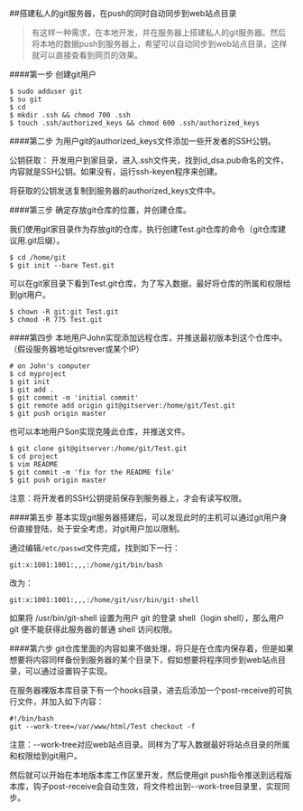 ##搭建私人的git服务器，在push的同时自动同步到web站点目录
>有这样一种需求，在本地开发，并在服务器上搭建私人的git服务器。然后将本地的数据push到服务器上，希望可以自动同步到web站点目录，这样就可以直接查看到网页的效果。

####第一步 创建git用户

```
$ sudo adduser git
$ su git
$ cd
$ mkdir .ssh && chmod 700 .ssh
$ touch .ssh/authorized_keys && chmod 600 .ssh/authorized_keys
```

####第二步 为用户git的authorized_keys文件添加一些开发者的SSH公钥。

公钥获取： 开发用户到家目录，进入.ssh文件夹，找到id_dsa.pub命名的文件，内容就是SSH公钥。如果没有，运行ssh-keyen程序来创建。

将获取的公钥发送复制到服务器的authorized_keys文件中。  

####第三步 确定存放git仓库的位置，并创建仓库。

我们使用git家目录作为存放git的仓库，执行创建Test.git仓库的命令（git仓库建议用.git后缀）。

```
$ cd /home/git
$ git init --bare Test.git
```

可以在git家目录下看到Test.git仓库，为了写入数据，最好将仓库的所属和权限给到git用户。

```
$ chown -R git:git Test.git
$ chmod -R 775 Test.git
```

####第四步 本地用户John实现添加远程仓库，并推送最初版本到这个仓库中。（假设服务器地址gitsrever或某个IP）

```
# on John's computer
$ cd myproject
$ git init
$ git add .
$ git commit -m 'initial commit'
$ git remote add origin git@gitserver:/home/git/Test.git
$ git push origin master
```

也可以本地用户Son实现克隆此仓库，并推送文件。

```
$ git clone git@gitserver:/home/git/Test.git
$ cd project
$ vim README
$ git commit -m 'fix for the README file'
$ git push origin master
```

注意：将开发者的SSH公钥提前保存到服务器上，才会有读写权限。

####第五步 基本实现git服务器搭建后，可以发现此时的主机可以通过git用户身份直接登陆，处于安全考虑，对git用户加以限制。

通过编辑`/etc/passwd`文件完成，找到如下一行：

```
git:x:1001:1001:,,,:/home/git/bin/bash
```

改为：

```
git:x:1001:1001:,,,:/home/git/usr/bin/git-shell
```

如果将 /usr/bin/git-shell 设置为用户 git 的登录 shell（login shell），那么用户 git 便不能获得此服务器的普通 shell 访问权限。  

####第六步 git仓库里面的内容如果不做处理，将只是在仓库内保存着，但是如果想要将内容同样备份到服务器的某个目录下，假如想要将程序同步到web站点目录，可以通过设置钩子实现。

在服务器裸版本库目录下有一个hooks目录，进去后添加一个post-receive的可执行文件，并加入如下内容：

```
#!/bin/bash
git --work-tree=/var/www/html/Test checkout -f
```

注意：--work-tree对应web站点目录。同样为了写入数据最好将站点目录的所属和权限给到git用户。

然后就可以开始在本地版本库工作区里开发，然后使用git push指令推送到远程版本库，钩子post-receive会自动生效，将文件检出到--work-tree目录里，实现同步。

